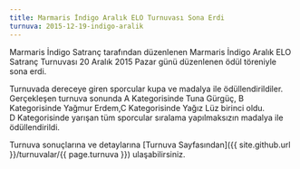 ```yaml
---
title: Marmaris İndigo Aralık ELO Turnuvası Sona Erdi
turnuva: 2015-12-19-indigo-aralik
---
```


Marmaris İndigo Satranç tarafından düzenlenen Marmaris İndigo Aralık ELO Satranç Turnuvası 20 Aralık 2015 Pazar günü düzenlenen ödül töreniyle sona erdi.  

Turnuvada dereceye giren sporcular kupa ve madalya ile ödüllendirildiler.  
Gerçekleşen turnuva sonunda A Kategorisinde Tuna Gürgüç, B Kategorisinde Yağmur Erdem,C Kategorisinde Yağız Lüz birinci oldu.  
D Kategorisinde yarışan tüm sporcular sıralama yapılmaksızın madalya ile ödüllendirildi.  

Turnuva sonuçlarına ve detaylarına [Turnuva Sayfasından]({{ site.github.url }}/turnuvalar/{{ page.turnuva }}) ulaşabilirsiniz.
